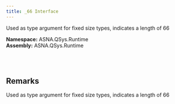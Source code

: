 ```yaml
---
title: _66 Interface
---
```


Used as type argument for fixed size types, indicates a length of 66

**Namespace:** ASNA.QSys.Runtime <br/>
**Assembly:** ASNA.QSys.Runtime

<br>
<br>

## Remarks

Used as type argument for fixed size types, indicates a length of 66

[//]: # ($$TODO: Complete the Remarks section.)

<br>
<br>

